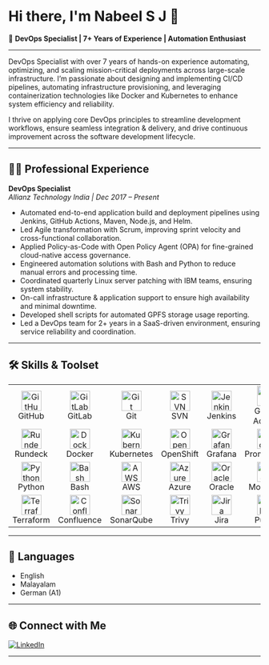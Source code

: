 # Hi there, I'm Nabeel S J 👋

🚀 **DevOps Specialist | 7+ Years of Experience | Automation Enthusiast**

---

DevOps Specialist with over 7 years of hands-on experience automating, optimizing, and scaling mission-critical deployments across large-scale infrastructure. I’m passionate about designing and implementing CI/CD pipelines, automating infrastructure provisioning, and leveraging containerization technologies like Docker and Kubernetes to enhance system efficiency and reliability.

I thrive on applying core DevOps principles to streamline development workflows, ensure seamless integration & delivery, and drive continuous improvement across the software development lifecycle.

---

## 🧑‍💻 Professional Experience

**DevOps Specialist**  
_Allianz Technology India | Dec 2017 – Present_

- Automated end-to-end application build and deployment pipelines using Jenkins, GitHub Actions, Maven, Node.js, and Helm.
- Led Agile transformation with Scrum, improving sprint velocity and cross-functional collaboration.
- Applied Policy-as-Code with Open Policy Agent (OPA) for fine-grained cloud-native access governance.
- Engineered automation solutions with Bash and Python to reduce manual errors and processing time.
- Coordinated quarterly Linux server patching with IBM teams, ensuring system stability.
- On-call infrastructure & application support to ensure high availability and minimal downtime.
- Developed shell scripts for automated GPFS storage usage reporting.
- Led a DevOps team for 2+ years in a SaaS-driven environment, ensuring service reliability and coordination.

---
## 🛠️ Skills & Toolset

<p align="center">
  <table>
    <tr>
      <td align="center" width="120">
        <img src="https://cdn.jsdelivr.net/gh/devicons/devicon/icons/github/github-original.svg" width="40" height="40" alt="GitHub"/><br/>GitHub
      </td>
      <td align="center" width="120">
        <img src="https://cdn.jsdelivr.net/gh/devicons/devicon/icons/gitlab/gitlab-original.svg" width="40" height="40" alt="GitLab"/><br/>GitLab
      </td>
      <td align="center" width="120">
        <img src="https://cdn.jsdelivr.net/gh/devicons/devicon/icons/git/git-original.svg" width="40" height="40" alt="Git"/><br/>Git
      </td>
      <td align="center" width="120">
        <img src="https://cdn.jsdelivr.net/gh/devicons/devicon/icons/subversion/subversion-original.svg" width="40" height="40" alt="SVN"/><br/>SVN
      </td>
      <td align="center" width="120">
        <img src="https://cdn.jsdelivr.net/gh/devicons/devicon/icons/jenkins/jenkins-original.svg" width="40" height="40" alt="Jenkins"/><br/>Jenkins
      </td>
      <td align="center" width="120">
        <img src="https://github.githubassets.com/images/modules/logos_page/GitHub-Mark.png" width="40" height="40" alt="GitHub Actions"/><br/>GitHub Actions
      </td>
    </tr>
    <tr>
      <td align="center" width="120">
        <img src="https://raw.githubusercontent.com/detain/svg-logos/master/svg/rundeck.svg" width="40" height="40" alt="Rundeck"/><br/>Rundeck
      </td>
      <td align="center" width="120">
        <img src="https://cdn.jsdelivr.net/gh/devicons/devicon/icons/docker/docker-original.svg" width="40" height="40" alt="Docker"/><br/>Docker
      </td>
      <td align="center" width="120">
        <img src="https://cdn.jsdelivr.net/gh/devicons/devicon/icons/kubernetes/kubernetes-plain.svg" width="40" height="40" alt="Kubernetes"/><br/>Kubernetes
      </td>
      <td align="center" width="120">
        <img src="https://cdn.jsdelivr.net/gh/devicons/devicon/icons/redhat/redhat-original.svg" width="40" height="40" alt="OpenShift"/><br/>OpenShift
      </td>
      <td align="center" width="120">
        <img src="https://cdn.jsdelivr.net/gh/devicons/devicon/icons/grafana/grafana-original.svg" width="40" height="40" alt="Grafana"/><br/>Grafana
      </td>
      <td align="center" width="120">
        <img src="https://cdn.jsdelivr.net/gh/devicons/devicon/icons/prometheus/prometheus-original.svg" width="40" height="40" alt="Prometheus"/><br/>Prometheus
      </td>
    </tr>
    <tr>
      <td align="center" width="120">
        <img src="https://cdn.jsdelivr.net/gh/devicons/devicon/icons/python/python-original.svg" width="40" height="40" alt="Python"/><br/>Python
      </td>
      <td align="center" width="120">
        <img src="https://cdn.jsdelivr.net/gh/devicons/devicon/icons/bash/bash-original.svg" width="40" height="40" alt="Bash"/><br/>Bash
      </td>
      <td align="center" width="120">
        <img src="https://cdn.jsdelivr.net/gh/devicons/devicon/icons/amazonwebservices/amazonwebservices-original.svg" width="40" height="40" alt="AWS"/><br/>AWS
      </td>
      <td align="center" width="120">
        <img src="https://cdn.jsdelivr.net/gh/devicons/devicon/icons/azure/azure-original.svg" width="40" height="40" alt="Azure"/><br/>Azure
      </td>
      <td align="center" width="120">
        <img src="https://cdn.jsdelivr.net/gh/devicons/devicon/icons/oracle/oracle-original.svg" width="40" height="40" alt="Oracle"/><br/>Oracle
      </td>
      <td align="center" width="120">
        <img src="https://cdn.jsdelivr.net/gh/devicons/devicon/icons/mongodb/mongodb-original.svg" width="40" height="40" alt="MongoDB"/><br/>MongoDB
      </td>
    </tr>
    <tr>
      <td align="center" width="120">
        <img src="https://cdn.jsdelivr.net/gh/devicons/devicon/icons/terraform/terraform-original.svg" width="40" height="40" alt="Terraform"/><br/>Terraform
      </td>
      <td align="center" width="120">
        <img src="https://cdn.jsdelivr.net/gh/devicons/devicon/icons/confluence/confluence-original.svg" width="40" height="40" alt="Confluence"/><br/>Confluence
      </td>
      <td align="center" width="120">
        <img src="https://raw.githubusercontent.com/SonarSource/sonarcloud-docs/master/static/favicon-sonarcloud.png" width="40" height="40" alt="SonarQube"/><br/>SonarQube
      </td>
      <td align="center" width="120">
        <img src="https://avatars.githubusercontent.com/u/5429470?s=200&v=4" width="40" height="40" alt="Trivy"/><br/>Trivy
      </td>
      <td align="center" width="120">
        <img src="https://wac-cdn.atlassian.com/assets/img/favicons/atlassian/favicon.png" width="40" height="40" alt="Jira"/><br/>Jira
      </td>
      <td align="center" width="120">
        <img src="https://raw.githubusercontent.com/pulumi/docs/master/static/favicon.ico" width="40" height="40" alt="Pulumi"/><br/>Pulumi
      </td>
    </tr>
  </table>
</p>

---

## 🌱 Languages

- English  
- Malayalam  
- German (A1)

---

## 🌐 Connect with Me

[![LinkedIn](https://img.shields.io/badge/LinkedIn-blue?logo=linkedin&logoColor=white)](https://www.linkedin.com/in/nabeel-sj-a0030613a/)

---

<!--
**nabeelsj720/nabeelsj720** is a ✨ special ✨ repository because its README.md (this file) appears on your GitHub profile.
-->
